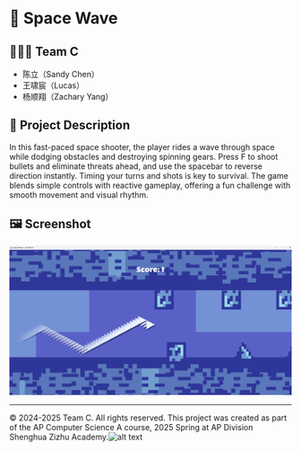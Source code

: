 # 📌 Space Wave

## 🧑‍🤝‍🧑 Team C
- 陈立（Sandy Chen）
- 王啸宸（Lucas）
- 杨顺翔（Zachary Yang）



## 📖 Project Description
In this fast-paced space shooter, the player rides a wave through space while dodging obstacles and destroying spinning gears. Press F to shoot bullets and eliminate threats ahead, and use the spacebar to reverse direction instantly. Timing your turns and shots is key to survival. The game blends simple controls with reactive gameplay, offering a fun challenge with smooth movement and visual rhythm.

## 🖼️ Screenshot

![Screenshot](screenshot.png)

---

© 2024-2025 Team C. All rights reserved.
This project was created as part of the AP Computer Science A course, 2025 Spring at AP Division Shenghua Zizhu Academy.![alt text](image.png)


